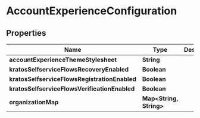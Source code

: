 

# AccountExperienceConfiguration


## Properties

| Name | Type | Description | Notes |
|------------ | ------------- | ------------- | -------------|
|**accountExperienceThemeStylesheet** | **String** |  |  [optional] |
|**kratosSelfserviceFlowsRecoveryEnabled** | **Boolean** |  |  [optional] |
|**kratosSelfserviceFlowsRegistrationEnabled** | **Boolean** |  |  [optional] |
|**kratosSelfserviceFlowsVerificationEnabled** | **Boolean** |  |  [optional] |
|**organizationMap** | **Map&lt;String, String&gt;** |  |  [optional] |



